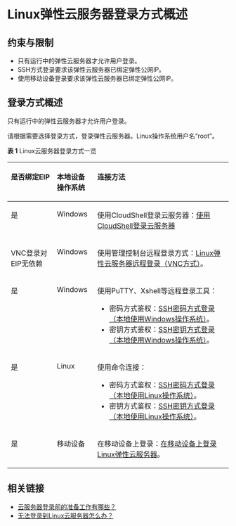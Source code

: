 # Linux弹性云服务器登录方式概述<a name="ZH-CN_TOPIC_0013771089"></a>

## 约束与限制<a name="section15584113212291"></a>

-   只有运行中的弹性云服务器才允许用户登录。
-   SSH方式登录要求该弹性云服务器已绑定弹性公网IP。
-   使用移动设备登录要求该弹性云服务器已绑定弹性公网IP。

## 登录方式概述<a name="section188708168222"></a>

只有运行中的弹性云服务器才允许用户登录。

请根据需要选择登录方式，登录弹性云服务器。Linux操作系统用户名“root”。

**表 1**  Linux云服务器登录方式一览

<a name="table61081657112611"></a>
<table><thead align="left"><tr id="row191096571265"><th class="cellrowborder" valign="top" width="20.8020802080208%" id="mcps1.2.4.1.1"><p id="p1110985719266"><a name="p1110985719266"></a><a name="p1110985719266"></a>是否绑定EIP</p>
</th>
<th class="cellrowborder" valign="top" width="18.24182418241824%" id="mcps1.2.4.1.2"><p id="p9109175712263"><a name="p9109175712263"></a><a name="p9109175712263"></a>本地设备操作系统</p>
</th>
<th class="cellrowborder" valign="top" width="60.956095609560954%" id="mcps1.2.4.1.3"><p id="p101093571265"><a name="p101093571265"></a><a name="p101093571265"></a>连接方法</p>
</th>
</tr>
</thead>
<tbody><tr id="row1434121203614"><td class="cellrowborder" valign="top" width="20.8020802080208%" headers="mcps1.2.4.1.1 "><p id="p1464914556474"><a name="p1464914556474"></a><a name="p1464914556474"></a>是</p>
</td>
<td class="cellrowborder" valign="top" width="18.24182418241824%" headers="mcps1.2.4.1.2 "><p id="p14846850194716"><a name="p14846850194716"></a><a name="p14846850194716"></a>Windows</p>
</td>
<td class="cellrowborder" valign="top" width="60.956095609560954%" headers="mcps1.2.4.1.3 "><p id="p1984612508479"><a name="p1984612508479"></a><a name="p1984612508479"></a>使用CloudShell登录云服务器：<a href="使用CloudShell登录云服务器.md">使用CloudShell登录云服务器</a></p>
</td>
</tr>
<tr id="row166915279258"><td class="cellrowborder" valign="top" width="20.8020802080208%" headers="mcps1.2.4.1.1 "><p id="p810935742618"><a name="p810935742618"></a><a name="p810935742618"></a>VNC登录对EIP无依赖</p>
</td>
<td class="cellrowborder" valign="top" width="18.24182418241824%" headers="mcps1.2.4.1.2 "><p id="p12109165719267"><a name="p12109165719267"></a><a name="p12109165719267"></a>Windows</p>
</td>
<td class="cellrowborder" valign="top" width="60.956095609560954%" headers="mcps1.2.4.1.3 "><p id="p6109757112613"><a name="p6109757112613"></a><a name="p6109757112613"></a>使用管理控制台远程登录方式：<a href="Linux弹性云服务器远程登录（VNC方式）.md">Linux弹性云服务器远程登录（VNC方式）</a>。</p>
</td>
</tr>
<tr id="row1109257152618"><td class="cellrowborder" valign="top" width="20.8020802080208%" headers="mcps1.2.4.1.1 "><p id="p31093573261"><a name="p31093573261"></a><a name="p31093573261"></a>是</p>
</td>
<td class="cellrowborder" valign="top" width="18.24182418241824%" headers="mcps1.2.4.1.2 "><p id="p710918576262"><a name="p710918576262"></a><a name="p710918576262"></a>Windows</p>
</td>
<td class="cellrowborder" valign="top" width="60.956095609560954%" headers="mcps1.2.4.1.3 "><p id="p852021613318"><a name="p852021613318"></a><a name="p852021613318"></a>使用PuTTY、Xshell等远程登录工具：</p>
<a name="ul7459195253114"></a><a name="ul7459195253114"></a><ul id="ul7459195253114"><li>密码方式鉴权：<a href="SSH密码方式登录.md#section62068112020">SSH密码方式登录（本地使用Windows操作系统）</a>。</li><li>密钥方式鉴权：<a href="SSH密钥方式登录.md#section47918167111724">SSH密钥方式登录（本地使用Windows操作系统）</a>。</li></ul>
</td>
</tr>
<tr id="row5621130122920"><td class="cellrowborder" valign="top" width="20.8020802080208%" headers="mcps1.2.4.1.1 "><p id="p186221930202910"><a name="p186221930202910"></a><a name="p186221930202910"></a>是</p>
</td>
<td class="cellrowborder" valign="top" width="18.24182418241824%" headers="mcps1.2.4.1.2 "><p id="p66221308296"><a name="p66221308296"></a><a name="p66221308296"></a>Linux</p>
</td>
<td class="cellrowborder" valign="top" width="60.956095609560954%" headers="mcps1.2.4.1.3 "><p id="p10622330122919"><a name="p10622330122919"></a><a name="p10622330122919"></a>使用命令连接：</p>
<a name="ul877312810369"></a><a name="ul877312810369"></a><ul id="ul877312810369"><li>密码方式鉴权：<a href="SSH密码方式登录.md#section20811823174313">SSH密码方式登录（本地使用Linux操作系统）</a>。</li><li>密钥方式鉴权：<a href="SSH密钥方式登录.md#section3666784111724">SSH密钥方式登录（本地使用Linux操作系统）</a>。</li></ul>
</td>
</tr>
<tr id="row1468322233214"><td class="cellrowborder" valign="top" width="20.8020802080208%" headers="mcps1.2.4.1.1 "><p id="p697115333019"><a name="p697115333019"></a><a name="p697115333019"></a>是</p>
</td>
<td class="cellrowborder" valign="top" width="18.24182418241824%" headers="mcps1.2.4.1.2 "><p id="p897112317306"><a name="p897112317306"></a><a name="p897112317306"></a>移动设备</p>
</td>
<td class="cellrowborder" valign="top" width="60.956095609560954%" headers="mcps1.2.4.1.3 "><p id="p159711393011"><a name="p159711393011"></a><a name="p159711393011"></a>在移动设备上登录：<a href="在移动设备上登录Linux弹性云服务器.md">在移动设备上登录Linux弹性云服务器</a>。</p>
</td>
</tr>
</tbody>
</table>

## 相关链接<a name="section2826432183510"></a>

-   [云服务器登录前的准备工作有哪些？](https://support.huaweicloud.com/ecs_faq/zh-cn_topic_0163540201.html)
-   [无法登录到Linux云服务器怎么办？](https://support.huaweicloud.com/ecs_faq/zh-cn_topic_0105127983.html)

